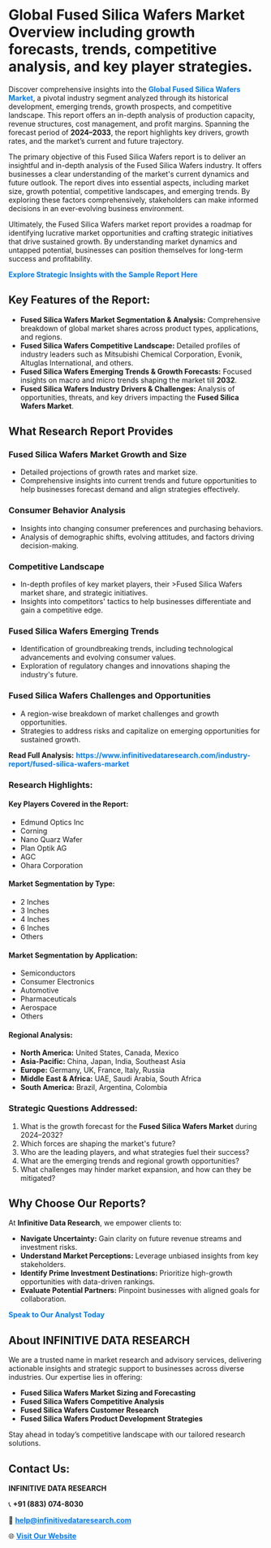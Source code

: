 <h1>Global Fused Silica Wafers Market Overview including growth forecasts, trends, competitive analysis, and key player strategies.</h1>
<p>
Discover comprehensive insights into the 
<a href="https://www.infinitivedataresearch.com/industry-report/fused-silica-wafers-market" rel="dofollow" style="color: #007BFF; text-decoration: none;"><strong>Global Fused Silica Wafers Market</strong></a>, a pivotal industry segment analyzed through its historical development, emerging trends, growth prospects, and competitive landscape. This report offers an in-depth analysis of production capacity, revenue structures, cost management, and profit margins. Spanning the forecast period of <strong>2024–2033</strong>, the report highlights key drivers, growth rates, and the market’s current and future trajectory.
</p>
<p>
The primary objective of this Fused Silica Wafers report is to deliver an insightful and in-depth analysis of the Fused Silica Wafers industry. It offers businesses a clear understanding of the market's current dynamics and future outlook. The report dives into essential aspects, including market size, growth potential, competitive landscapes, and emerging trends. By exploring these factors comprehensively, stakeholders can make informed decisions in an ever-evolving business environment.
</p>
<p>
Ultimately, the Fused Silica Wafers market report provides a roadmap for identifying lucrative market opportunities and crafting strategic initiatives that drive sustained growth. By understanding market dynamics and untapped potential, businesses can position themselves for long-term success and profitability.
</p>
<p>
<a href="https://www.infinitivedataresearch.com/request-sample/reportId=106548" style="color: #007BFF; text-decoration: none;"><strong>Explore Strategic Insights with the Sample Report Here</strong></a>
</p>

<h2>Key Features of the Report:</h2>
<ul>
<li><strong>Fused Silica Wafers Market Segmentation & Analysis:</strong> Comprehensive breakdown of global market shares across product types, applications, and regions.</li>
<li><strong>Fused Silica Wafers Competitive Landscape:</strong> Detailed profiles of industry leaders such as Mitsubishi Chemical Corporation, Evonik, Altuglas International, and others.</li>
<li><strong>Fused Silica Wafers Emerging Trends & Growth Forecasts:</strong> Focused insights on macro and micro trends shaping the market till <strong>2032</strong>.</li>
<li><strong>Fused Silica Wafers Industry Drivers & Challenges:</strong> Analysis of opportunities, threats, and key drivers impacting the <strong>Fused Silica Wafers Market</strong>.</li>
</ul>

<h2>What Research Report Provides</h2>
<h3>Fused Silica Wafers Market Growth and Size</h3>
<ul>
<li>Detailed projections of growth rates and market size.</li>
<li>Comprehensive insights into current trends and future opportunities to help businesses forecast demand and align strategies effectively.</li>
</ul>

<h3>Consumer Behavior Analysis</h3>
<ul>
<li>Insights into changing consumer preferences and purchasing behaviors.</li>
<li>Analysis of demographic shifts, evolving attitudes, and factors driving decision-making.</li>
</ul>

<h3>Competitive Landscape</h3>
<ul>
<li>In-depth profiles of key market players, their >Fused Silica Wafers market share, and strategic initiatives.</li>
<li>Insights into competitors' tactics to help businesses differentiate and gain a competitive edge.</li>
</ul>

<h3>Fused Silica Wafers Emerging Trends</h3>
<ul>
<li>Identification of groundbreaking trends, including technological advancements and evolving consumer values.</li>
<li>Exploration of regulatory changes and innovations shaping the industry's future.</li>
</ul>

<h3>Fused Silica Wafers Challenges and Opportunities</h3>
<ul>
<li>A region-wise breakdown of market challenges and growth opportunities.</li>
<li>Strategies to address risks and capitalize on emerging opportunities for sustained growth.</li>
</ul>
<p><strong>Read Full Analysis:</strong> <a href="https://www.infinitivedataresearch.com/industry-report/fused-silica-wafers-market" rel="dofollow" style="color: #007BFF; text-decoration: none;"><strong>https://www.infinitivedataresearch.com/industry-report/fused-silica-wafers-market</strong></a></p>
<h3>Research Highlights:</h3>
<h4>Key Players Covered in the Report:</h4>
<ul><li>Edmund Optics Inc</li><li>Corning</li><li>Nano Quarz Wafer</li><li>Plan Optik AG</li><li>AGC</li><li>Ohara Corporation</li></ul>
<h4>Market Segmentation by Type:</h4>
<ul><li>2 Inches</li><li>3 Inches</li><li>4 Inches</li><li>6 Inches</li><li>Others</li></ul>
<h4>Market Segmentation by Application:</h4>
<ul><li>Semiconductors</li><li>Consumer Electronics</li><li>Automotive</li><li>Pharmaceuticals</li><li>Aerospace</li><li>Others</li></ul>

<h4>Regional Analysis:</h4>
<ul>
<li><strong>North America:</strong> United States, Canada, Mexico</li>
<li><strong>Asia-Pacific:</strong> China, Japan, India, Southeast Asia</li>
<li><strong>Europe:</strong> Germany, UK, France, Italy, Russia</li>
<li><strong>Middle East & Africa:</strong> UAE, Saudi Arabia, South Africa</li>
<li><strong>South America:</strong> Brazil, Argentina, Colombia</li>
</ul>

<h3>Strategic Questions Addressed:</h3>
<ol>
<li>What is the growth forecast for the <strong>Fused Silica Wafers Market</strong> during 2024–2032?</li>
<li>Which forces are shaping the market's future?</li>
<li>Who are the leading players, and what strategies fuel their success?</li>
<li>What are the emerging trends and regional growth opportunities?</li>
<li>What challenges may hinder market expansion, and how can they be mitigated?</li>
</ol>

<h2>Why Choose Our Reports?</h2>
<p>At <strong>Infinitive Data Research</strong>, we empower clients to:</p>
<ul>
<li><strong>Navigate Uncertainty:</strong> Gain clarity on future revenue streams and investment risks.</li>
<li><strong>Understand Market Perceptions:</strong> Leverage unbiased insights from key stakeholders.</li>
<li><strong>Identify Prime Investment Destinations:</strong> Prioritize high-growth opportunities with data-driven rankings.</li>
<li><strong>Evaluate Potential Partners:</strong> Pinpoint businesses with aligned goals for collaboration.</li>
</ul>
<p><a href="https://www.infinitivedataresearch.com/industry-report/fused-silica-wafers-market" rel="dofollow" style="color: #007BFF; text-decoration: none;"><strong>Speak to Our Analyst Today</strong></a></p>

<h2>About INFINITIVE DATA RESEARCH</h2>
<p>We are a trusted name in market research and advisory services, delivering actionable insights and strategic support to businesses across diverse industries. Our expertise lies in offering:</p>
<ul>
<li><strong>Fused Silica Wafers Market Sizing and Forecasting</strong></li>
<li><strong>Fused Silica Wafers Competitive Analysis</strong></li>
<li><strong>Fused Silica Wafers Customer Research</strong></li>
<li><strong>Fused Silica Wafers Product Development Strategies</strong></li>
</ul>
<p>Stay ahead in today’s competitive landscape with our tailored research solutions.</p>

<h2>Contact Us:</h2>
<p><strong>INFINITIVE DATA RESEARCH</strong></p>
<p>📞 <strong>+91 (883) 074-8030</strong></p>
<p>📧 <strong><a href="mailto:help@infinitivedataresearch.com" style="color: #007BFF;">help@infinitivedataresearch.com</a></strong></p>
<p>🌐 <strong><a href="https://www.infinitivedataresearch.com" rel="dofollow" style="color: #007BFF;">Visit Our Website</a></strong></p>